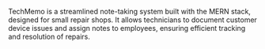 TechMemo is a streamlined note-taking system built with the MERN stack, designed for small repair shops. It allows technicians to document customer device issues and assign notes to employees, ensuring efficient tracking and resolution of repairs.
